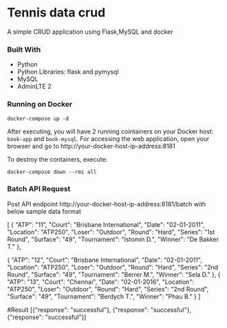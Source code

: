 # Tennis data crud
A simple CRUD application using Flask,MySQL and docker

### Built With

* Python
* Python Libraries: flask and pymysql
* MySQL
* AdminLTE 2

### Running on Docker

```
docker-compose up -d
```

After executing, you will have 2 running cointainers on your Docker host: `book-app` and `book-mysql`. For accessing the web application, open your browser and go to http://your-docker-host-ip-address:8181

To destroy the containers, execute:

```
docker-compose down --rmi all
```


### Batch API Request 

Post API endpoint
http://your-docker-host-ip-address:8181/batch
with below sample data format

[
   {
    "ATP": "11",
    "Court": "Brisbane International",
    "Date": "02-01-2011",
    "Location": "ATP250",
    "Loser": "Outdoor",
    "Round": "Hard",
    "Series": "1st Round",
    "Surface": "49",
    "Tournament": "Istomin D.",
    "Winner": "De Bakker T."
},

   {
    "ATP": "12",
    "Court": "Brisbane International",
    "Date": "02-01-2011",
    "Location": "ATP250",
    "Loser": "Outdoor",
    "Round": "Hard",
    "Series": "2nd Round",
    "Surface": "49",
    "Tournament": "Berrer M.",
    "Winner": "Sela D."
},
   {
    "ATP": "13",
    "Court": "Chennai",
    "Date": "02-01-2016",
    "Location": "ATP250",
    "Loser": "Outdoor",
    "Round": "Hard",
    "Series": "2nd Round",
    "Surface": "49",
    "Tournament": "Berdych T.",
    "Winner": "Phau B."
}
]


#Result
[{"response": "successful"}, {"response": "successful"}, {"response": "successful"}]